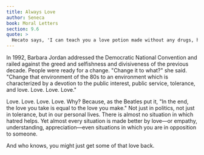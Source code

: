 ```yaml
---
title: Always Love
author: Seneca
book: Moral Letters
section: 9.6
quote: >
  Hecato says, 'I can teach you a love potion made without any drugs, herbs, or special spell—if you would be loved, love.
---
```


In 1992, Barbara Jordan addressed the Democratic National Convention and railed against the greed and selfishness and divisiveness of the previous decade. People were ready for a change. "Change it to what?" she said. "Change that environment of the 80s to an environment which is characterized by a devotion to the public interest, public service, tolerance, and love. Love. Love. Love."

Love. Love. Love. Love. Why? Because, as the Beatles put it, "In the end, the love you take is equal to the love you make." Not just in politics, not just in tolerance, but in our personal lives. There is almost no situation in which hatred helps. Yet almost every situation is made better by love—or empathy, understanding, appreciation—even situations in which you are in opposition to someone.

And who knows, you might just get some of that love back.
